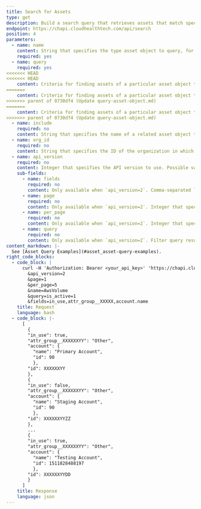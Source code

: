 ```yaml
---
title: Search for Assets
type: get
description: Build a search query that retrieves assets that match specific criteria.
endpoint: https://chapi.cloudhealthtech.com/api/search
position: 4
parameters:
  - name: name
    content: String that specifies the type asset object to query, for example, AWSInstance, AzurePolicyAssignment, or AzurePolicyStates.
    required: yes
  - name: query
    required: yes
<<<<<<< HEAD
<<<<<<< HEAD
    content: Criteria for finding assets of a particular asset object type. Criteria are specified as `query=[field value][operator][value]`. For example, `query=name='MyAccount'+and+is_private=0`
=======
    content: Criteria for finding assets of a particular asset object type. For integers and numerical boolean values, the format is `query=[field value][operator][value]`, e.g. `query=is_active=1`. For boolean (true or false) and string values, the format is `query='[field value]'[operator][value]`, e.g. `query=name='MyAccount'+and+is_private=0`. 
>>>>>>> parent of 0730df4 (Update query-asset-object.md)
=======
    content: Criteria for finding assets of a particular asset object type. For integers and numerical boolean values, the format is `query=[field value][operator][value]`, e.g. `query=is_active=1`. For boolean (true or false) and string values, the format is `query='[field value]'[operator][value]`, e.g. `query=name='MyAccount'+and+is_private=0`. 
>>>>>>> parent of 0730df4 (Update query-asset-object.md)
  - name: include
    required: no
    content: String that specifies the name of a related asset object to include when returning a response. You cannot use both the `include` parameter and the `fields` parameter in the same GET query.
  - name: org_id
    required: no
    content: String that specifies the ID of the organization in which this query should run. See [How to Get Organization ID](#organization_how-to-get-organization-id). If not specified, this parameter assumes the ID of your default organization.
  - name: api_version
    required: no
    content: Integer that specifies the API version to use. Possible values are `1` (default) and `2`. Version 1 queries only return assets are are active. Version 2 queries return both active and inactive assets.
    sub-fields:
      - name: fields
        required: no
        content: Only available when `api_version=2`. Comma-separated list that specifies the specific fields to return when querying the asset object.
      - name: page
        required: no
        content: Only available when `api_version=2`. Integer that specifies the page to display when results run over multiple pages. Default value is `1`. If this parameter is missing, the query returns all results, even if the `per_page` parameter is specified.
      - name: per_page
        required: no
        content: Only available when `api_version=2`. Integer that specifies the number of assets to return per page. Default value is `100` and maximum value is `1000`.
      - name: query
        required: no
        content: Only available when `api_version=2`. Filter query results based on one or more field values. For example, return only active assets by setting this parameter to `is_active=1`.
content_markdown: |-
  See [Asset Query Examples](#asset_asset-query-examples).
right_code_blocks:
  - code_block: |
      curl -H 'Authorization: Bearer <your_api_key>' 'https://chapi.cloudhealthtech.com/api/search?
        &api_version=2
        &page=1
        &per_page=5
        &name=AwsVolume
        &query=is_active=1
        &fields=in_use,attr_group__XXXXX,account.name
    title: Request
    language: bash
  - code_block: |-
      [
        {
        "in_use": true,
        "attr_group__XXXXXXYY": "Other",
        "account": {
          "name": "Primary Account",
          "id": 90
          },
        "id": XXXXXXYY
        },
        {
        "in_use": false,
        "attr_group__XXXXXXYY": "Other",
        "account": {
          "name": "Staging Account",
          "id": 90
          },
        "id": XXXXXXYYZZ
        },
        ...
        {
        "in_use": true,
        "attr_group__XXXXXXYY": "Other",
        "account": {
          "name": "Testing Account",
          "id": 1511828488197
          },
        "id": XXXXXXYYDD
        }
      ]
    title: Response
    language: json
---
```

